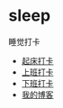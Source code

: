 # sleep

睡觉打卡

- [起床打卡](https://github.com/noteMay/getup)
- [上班打卡](https://github.com/noteMay/clockin)
- [下班打卡](https://github.com/noteMay/Clockout)
- [我的博客](https://noteMay.github.io)
